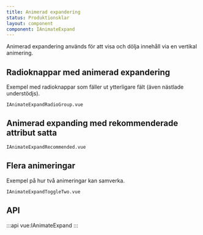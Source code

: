 ```yaml
---
title: Animerad expandering
status: Produktionsklar
layout: component
component: IAnimateExpand
---
```


Animerad expandering används för att visa och dölja innehåll via en vertikal animering.

## Radioknappar med animerad expandering

Exempel med radioknappar som fäller ut ytterligare fält (även nästlade understödjs).

```import
IAnimateExpandRadioGroup.vue
```

## Animerad expanding med rekommenderade attribut satta

```import
IAnimateExpandRecommended.vue
```

## Flera animeringar

Exempel på hur två animeringar kan samverka.

```import
IAnimateExpandToggleTwo.vue
```

## API

:::api
vue:IAnimateExpand
:::
